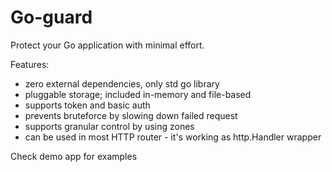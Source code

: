 # Go-guard

Protect your Go application with minimal effort.

Features:
* zero external dependencies, only std go library
* pluggable storage; included in-memory and file-based
* supports token and basic auth
* prevents bruteforce by slowing down failed request
* supports granular control by using zones
* can be used in most HTTP router - it's working as http.Handler wrapper

Check demo app for examples